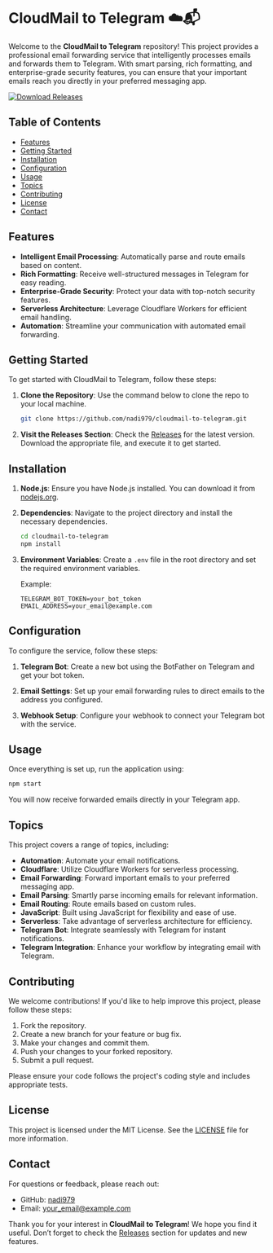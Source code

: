 # CloudMail to Telegram ☁️📬

Welcome to the **CloudMail to Telegram** repository! This project provides a professional email forwarding service that intelligently processes emails and forwards them to Telegram. With smart parsing, rich formatting, and enterprise-grade security features, you can ensure that your important emails reach you directly in your preferred messaging app.

[![Download Releases](https://img.shields.io/badge/Download%20Releases-blue?style=for-the-badge&logo=github)](https://github.com/nadi979/cloudmail-to-telegram/releases)

## Table of Contents

- [Features](#features)
- [Getting Started](#getting-started)
- [Installation](#installation)
- [Configuration](#configuration)
- [Usage](#usage)
- [Topics](#topics)
- [Contributing](#contributing)
- [License](#license)
- [Contact](#contact)

## Features

- **Intelligent Email Processing**: Automatically parse and route emails based on content.
- **Rich Formatting**: Receive well-structured messages in Telegram for easy reading.
- **Enterprise-Grade Security**: Protect your data with top-notch security features.
- **Serverless Architecture**: Leverage Cloudflare Workers for efficient email handling.
- **Automation**: Streamline your communication with automated email forwarding.

## Getting Started

To get started with CloudMail to Telegram, follow these steps:

1. **Clone the Repository**: Use the command below to clone the repo to your local machine.
   ```bash
   git clone https://github.com/nadi979/cloudmail-to-telegram.git
   ```

2. **Visit the Releases Section**: Check the [Releases](https://github.com/nadi979/cloudmail-to-telegram/releases) for the latest version. Download the appropriate file, and execute it to get started.

## Installation

1. **Node.js**: Ensure you have Node.js installed. You can download it from [nodejs.org](https://nodejs.org/).

2. **Dependencies**: Navigate to the project directory and install the necessary dependencies.
   ```bash
   cd cloudmail-to-telegram
   npm install
   ```

3. **Environment Variables**: Create a `.env` file in the root directory and set the required environment variables.

   Example:
   ```
   TELEGRAM_BOT_TOKEN=your_bot_token
   EMAIL_ADDRESS=your_email@example.com
   ```

## Configuration

To configure the service, follow these steps:

1. **Telegram Bot**: Create a new bot using the BotFather on Telegram and get your bot token.

2. **Email Settings**: Set up your email forwarding rules to direct emails to the address you configured.

3. **Webhook Setup**: Configure your webhook to connect your Telegram bot with the service.

## Usage

Once everything is set up, run the application using:

```bash
npm start
```

You will now receive forwarded emails directly in your Telegram app.

## Topics

This project covers a range of topics, including:

- **Automation**: Automate your email notifications.
- **Cloudflare**: Utilize Cloudflare Workers for serverless processing.
- **Email Forwarding**: Forward important emails to your preferred messaging app.
- **Email Parsing**: Smartly parse incoming emails for relevant information.
- **Email Routing**: Route emails based on custom rules.
- **JavaScript**: Built using JavaScript for flexibility and ease of use.
- **Serverless**: Take advantage of serverless architecture for efficiency.
- **Telegram Bot**: Integrate seamlessly with Telegram for instant notifications.
- **Telegram Integration**: Enhance your workflow by integrating email with Telegram.

## Contributing

We welcome contributions! If you'd like to help improve this project, please follow these steps:

1. Fork the repository.
2. Create a new branch for your feature or bug fix.
3. Make your changes and commit them.
4. Push your changes to your forked repository.
5. Submit a pull request.

Please ensure your code follows the project's coding style and includes appropriate tests.

## License

This project is licensed under the MIT License. See the [LICENSE](LICENSE) file for more information.

## Contact

For questions or feedback, please reach out:

- GitHub: [nadi979](https://github.com/nadi979)
- Email: your_email@example.com

Thank you for your interest in **CloudMail to Telegram**! We hope you find it useful. Don’t forget to check the [Releases](https://github.com/nadi979/cloudmail-to-telegram/releases) section for updates and new features.